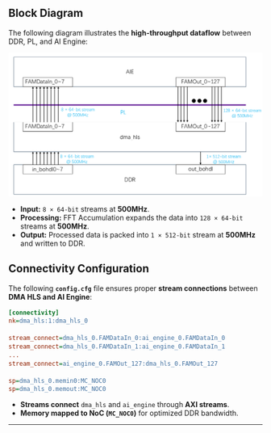 ## **Block Diagram**
The following diagram illustrates the **high-throughput dataflow** between DDR, PL, and AI Engine:

<div align="center">
    <img src="../../images/design2/dma_hls.png" alt="dma" />
</div>

- **Input:** `8 × 64-bit` streams at **500MHz**.
- **Processing:** FFT Accumulation expands the data into `128 × 64-bit` streams at **500MHz**.
- **Output:** Processed data is packed into `1 × 512-bit` stream at **500MHz** and written to DDR.





## **Connectivity Configuration**
The following **`config.cfg`** file ensures proper **stream connections** between **DMA HLS and AI Engine**:

```ini
[connectivity]
nk=dma_hls:1:dma_hls_0

stream_connect=dma_hls_0.FAMDataIn_0:ai_engine_0.FAMDataIn_0
stream_connect=dma_hls_0.FAMDataIn_1:ai_engine_0.FAMDataIn_1
...
stream_connect=ai_engine_0.FAMOut_127:dma_hls_0.FAMOut_127

sp=dma_hls_0.memin0:MC_NOC0
sp=dma_hls_0.memout:MC_NOC0
```
- **Streams connect** `dma_hls` and `ai_engine` through **AXI streams**.
- **Memory mapped to NoC (`MC_NOC0`)** for optimized DDR bandwidth.

---
